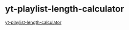 # yt-playlist-length-calculator
<a href =https://calm-temple-63268.herokuapp.com/>yt-playlist-length-calculator</a>
